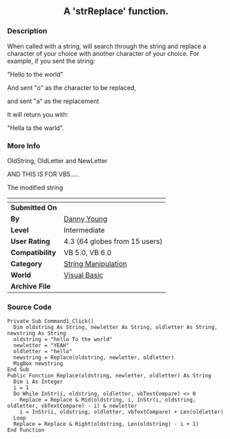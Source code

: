 ﻿<div align="center">

## A 'strReplace' function\.


</div>

### Description

When called with a string, will search through the string and replace a character of your choice with another character of your choice. For example, if you sent the string:

"Hello to the world"

And sent "o" as the character to be replaced,

and sent "a" as the replacement

It will return you with:

"Hella ta the warld".
 
### More Info
 
OldString, OldLetter and NewLetter

AND THIS IS FOR VB5.....

The modified string


<span>             |<span>
---                |---
**Submitted On**   |
**By**             |[Danny Young](https://github.com/Planet-Source-Code/PSCIndex/blob/master/ByAuthor/danny-young.md)
**Level**          |Intermediate
**User Rating**    |4.3 (64 globes from 15 users)
**Compatibility**  |VB 5\.0, VB 6\.0
**Category**       |[String Manipulation](https://github.com/Planet-Source-Code/PSCIndex/blob/master/ByCategory/string-manipulation__1-5.md)
**World**          |[Visual Basic](https://github.com/Planet-Source-Code/PSCIndex/blob/master/ByWorld/visual-basic.md)
**Archive File**   |[](https://github.com/Planet-Source-Code/danny-young-a-strreplace-function__1-5250/archive/master.zip)





### Source Code

```
Private Sub Command1_Click()
  Dim oldstring As String, newletter As String, oldletter As String, newstring As String
  oldstring = "hello To the world"
  newletter = "YEAH"
  oldletter = "hello"
  newstring = Replace(oldstring, newletter, oldletter)
  MsgBox newstring
End Sub
Public Function Replace(oldstring, newletter, oldletter) As String
  Dim i As Integer
  i = 1
  Do While InStr(i, oldstring, oldletter, vbTextCompare) <> 0
    Replace = Replace & Mid(oldstring, i, InStr(i, oldstring, oldletter, vbTextCompare) - i) & newletter
    i = InStr(i, oldstring, oldletter, vbTextCompare) + Len(oldletter)
  Loop
  Replace = Replace & Right(oldstring, Len(oldstring) - i + 1)
End Function
```


